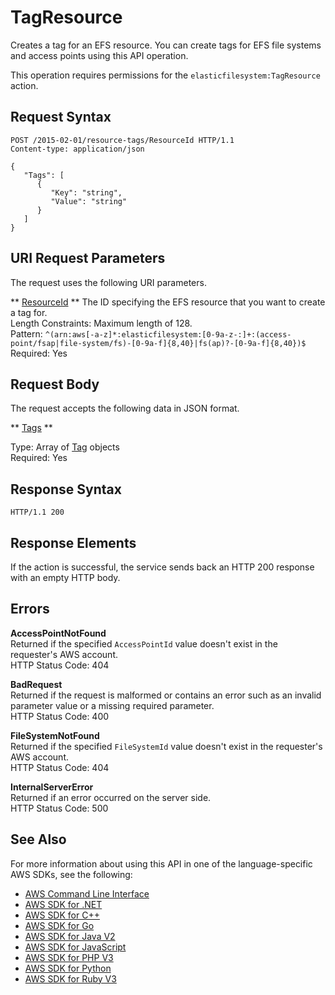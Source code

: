 # TagResource<a name="API_TagResource"></a>

Creates a tag for an EFS resource\. You can create tags for EFS file systems and access points using this API operation\.

This operation requires permissions for the `elasticfilesystem:TagResource` action\.

## Request Syntax<a name="API_TagResource_RequestSyntax"></a>

```
POST /2015-02-01/resource-tags/ResourceId HTTP/1.1
Content-type: application/json

{
   "Tags": [ 
      { 
         "Key": "string",
         "Value": "string"
      }
   ]
}
```

## URI Request Parameters<a name="API_TagResource_RequestParameters"></a>

The request uses the following URI parameters\.

 ** [ResourceId](#API_TagResource_RequestSyntax) **   <a name="efs-TagResource-request-ResourceId"></a>
The ID specifying the EFS resource that you want to create a tag for\.   
Length Constraints: Maximum length of 128\.  
Pattern: `^(arn:aws[-a-z]*:elasticfilesystem:[0-9a-z-:]+:(access-point/fsap|file-system/fs)-[0-9a-f]{8,40}|fs(ap)?-[0-9a-f]{8,40})$`   
Required: Yes

## Request Body<a name="API_TagResource_RequestBody"></a>

The request accepts the following data in JSON format\.

 ** [Tags](#API_TagResource_RequestSyntax) **   <a name="efs-TagResource-request-Tags"></a>
  
Type: Array of [Tag](API_Tag.md) objects  
Required: Yes

## Response Syntax<a name="API_TagResource_ResponseSyntax"></a>

```
HTTP/1.1 200
```

## Response Elements<a name="API_TagResource_ResponseElements"></a>

If the action is successful, the service sends back an HTTP 200 response with an empty HTTP body\.

## Errors<a name="API_TagResource_Errors"></a>

 **AccessPointNotFound**   
Returned if the specified `AccessPointId` value doesn't exist in the requester's AWS account\.  
HTTP Status Code: 404

 **BadRequest**   
Returned if the request is malformed or contains an error such as an invalid parameter value or a missing required parameter\.  
HTTP Status Code: 400

 **FileSystemNotFound**   
Returned if the specified `FileSystemId` value doesn't exist in the requester's AWS account\.  
HTTP Status Code: 404

 **InternalServerError**   
Returned if an error occurred on the server side\.  
HTTP Status Code: 500

## See Also<a name="API_TagResource_SeeAlso"></a>

For more information about using this API in one of the language\-specific AWS SDKs, see the following:
+  [AWS Command Line Interface](https://docs.aws.amazon.com/goto/aws-cli/elasticfilesystem-2015-02-01/TagResource) 
+  [AWS SDK for \.NET](https://docs.aws.amazon.com/goto/DotNetSDKV3/elasticfilesystem-2015-02-01/TagResource) 
+  [AWS SDK for C\+\+](https://docs.aws.amazon.com/goto/SdkForCpp/elasticfilesystem-2015-02-01/TagResource) 
+  [AWS SDK for Go](https://docs.aws.amazon.com/goto/SdkForGoV1/elasticfilesystem-2015-02-01/TagResource) 
+  [AWS SDK for Java V2](https://docs.aws.amazon.com/goto/SdkForJavaV2/elasticfilesystem-2015-02-01/TagResource) 
+  [AWS SDK for JavaScript](https://docs.aws.amazon.com/goto/AWSJavaScriptSDK/elasticfilesystem-2015-02-01/TagResource) 
+  [AWS SDK for PHP V3](https://docs.aws.amazon.com/goto/SdkForPHPV3/elasticfilesystem-2015-02-01/TagResource) 
+  [AWS SDK for Python](https://docs.aws.amazon.com/goto/boto3/elasticfilesystem-2015-02-01/TagResource) 
+  [AWS SDK for Ruby V3](https://docs.aws.amazon.com/goto/SdkForRubyV3/elasticfilesystem-2015-02-01/TagResource) 
